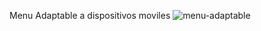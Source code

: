 Menu Adaptable a dispositivos moviles
![menu-adaptable](https://user-images.githubusercontent.com/66856814/90449837-9e273880-e0be-11ea-932a-e0a49c4d6005.jpg)
